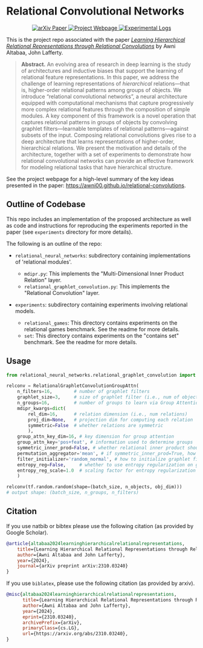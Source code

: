 # Relational Convolutional Networks

<p align='center'>
    <a href=https://arxiv.org/abs/2310.03240 target="_blank">
        <img alt="arXiv Paper" src="https://img.shields.io/badge/arXiv-paper-brown?logo=arxiv">
    </a>
    <a href=https://awni.xyz/relational-convolutions target="_blank">
        <img alt="Project Webpage" src="https://img.shields.io/badge/www-website-royalblue">
    </a>
    <a href=https://wandb.ai/relational-convolutions/projects target="_blank">
        <img alt="Experimental Logs" src="https://img.shields.io/badge/W&B-experiment logs-yellow">
    </a>
</p>

This is the project repo associated with the paper *[Learning Hierarchical Relational Representations through Relational Convolutions](https://arxiv.org/abs/2310.03240)* by Awni Altabaa, John Lafferty.

> **Abstract.** An evolving area of research in deep learning is the study of architectures and inductive biases that support the learning of relational feature representations. In this paper, we address the challenge of learning representations of *hierarchical* relations—that is, higher-order relational patterns among groups of objects. We introduce “relational convolutional networks”, a neural architecture equipped with computational mechanisms that capture progressively more complex relational features through the composition of simple modules. A key component of this framework is a novel operation that captures relational patterns in groups of objects by convolving graphlet filters—learnable templates of relational patterns—against subsets of the input. Composing relational convolutions gives rise to a deep architecture that learns representations of higher-order, hierarchical relations. We present the motivation and details of the architecture, together with a set of experiments to demonstrate how relational convolutional networks can provide an effective framework for modeling relational tasks that have hierarchical structure.

See the project webpage for a high-level summary of the key ideas presented in the paper: https://awni00.github.io/relational-convolutions.


## Outline of Codebase

This repo includes an implementation of the proposed architecture as well as code and instructions for reproducing the experiments reported in the paper (see `experiments` directory for more details).

The following is an outline of the repo:

- `relational_neural_networks`: subdirectory containing implementations of 'relational modules'.
    - `mdipr.py`: This implements the "Multi-Dimensional Inner Product Relation" layer.
    - `relational_graphlet_convolution.py`: This implements the "Relational Convolution" layer.

- `experiments`: subdirectory containing experiments involving relational models.
    - `relational_games`: This directory contains experiments on the relational games benchmark. See the readme for more details.
    - `set`: This directory contains experiments on the "contains set" benchmark. See the readme for more details.

## Usage

```python
from relational_neural_networks.relational_graphlet_convolution import RelationalGraphletConvolutionGroupAttn

relconv = RelationalGraphletConvolutionGroupAttn(
    n_filters=16,        # number of graphlet filters
    graphlet_size=3,     # size of graphlet filter (i.e., num of objects)
    n_groups=16,         # number of groups to learn via Group Attention
    mdipr_kwargs=dict(
        rel_dim=16,      # relation dimension (i.e., num relations)
        proj_dim=None,   # projection dim for computing each relation
        symmetric=False  # whether relations are symmetric
        ),
    group_attn_key_dim=16, # key dimension for group attention
    group_attn_key='pos+feat', # information used to determine groups
    symmetric_inner_prod=False, # whether relational inner product should be permutation-invariant
    permutation_aggregator='mean', # if symmetric_inner_prod=True, how to pool over permutations
    filter_initializer='random_normal', # how to initialize graphlet filters
    entropy_reg=False,     # whether to use entropy regularization on group attention scores
    entropy_reg_scale=1.0  # scaling factor for entropy regularization term (added to loss)
    )

relconv(tf.random.random(shape=(batch_size, n_objects, obj_dim)))
# output shape: (batch_size, n_groups, n_filters)

```

## Citation

If you use natbib or bibtex please use the following citation (as provided by Google Scholar).
```bibtex
@article{altabaa2024learninghierarchicalrelationalrepresentations,
    title={Learning Hierarchical Relational Representations through Relational Convolutions}, 
    author={Awni Altabaa and John Lafferty},
    year={2024},
    journal={arXiv preprint arXiv:2310.03240}
}
```

If you use `biblatex`, please use the following citation (as provided by arxiv).
```bibtex
@misc{altabaa2024learninghierarchicalrelationalrepresentations,
      title={Learning Hierarchical Relational Representations through Relational Convolutions}, 
      author={Awni Altabaa and John Lafferty},
      year={2024},
      eprint={2310.03240},
      archivePrefix={arXiv},
      primaryClass={cs.LG},
      url={https://arxiv.org/abs/2310.03240}, 
}
```